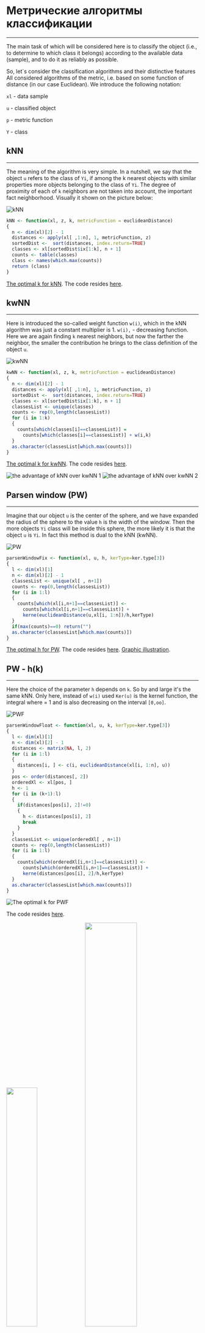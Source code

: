 # Метрические алгоритмы классификации
___
The main task of which will be considered here is to classify the object (i.e., to determine to which class it belongs) according to the available data (sample), and to do it as reliably as possible.

So, let`s consider the classification algorithms and their distinctive features
All considered algorithms of the metric, i.e. based on some function of distance (in our case Euclidean). We introduce the following notation:

 `xl` - data sample
 
 `u` - classified object
 
 `p` - metric function
 
 `Y` - class
 
## kNN
___
The meaning of the algorithm is very simple. In a nutshell, we say that the object `u` refers to the class of `Yi`, if among the k nearest objects with similar properties more objects belonging to the class of `Yi`. The degree of proximity of each of `k` neighbors are not taken into account, the important fact neighborhood. Visually it shown on the picture below:

![kNN](images/kNN.png)

```R
kNN <- function(xl, z, k, metricFunction = euclideanDistance)
{
  n <- dim(xl)[2] - 1
  distances <- apply(xl[ ,1:n], 1, metricFunction, z) 
  sortedDist <-  sort(distances, index.return=TRUE)
  classes <- xl[sortedDist$ix[1:k], n + 1]
  counts <- table(classes)
  class <- names(which.max(counts))
  return (class)
}
```

[The optimal k for kNN](images/kNN_kOpt.png).
The code resides [here](sourses/kNN.R).

## kwNN
___
Here is introduced the so-called weight function `w(i)`, which in the kNN algorithm was just a constant multiplier is 1. `w(i),` - decreasing function. Here we are again finding `k` nearest neighbors, but now the farther the neighbor, the smaller the contribution he brings to the class definition of the object `u`.

![kwNN](images/kwNN.png)

```R
kwNN <- function(xl, z, k, metricFunction = euclideanDistance)
{
  n <- dim(xl)[2] - 1
  distances <- apply(xl[ ,1:n], 1, metricFunction, z) 
  sortedDist <-  sort(distances, index.return=TRUE)
  classes <- xl[sortedDist$ix[1:k], n + 1]
  classesList <- unique(classes)
  counts <- rep(0,length(classesList))
  for (i in 1:k)
  {
    counts[which(classes[i]==classesList)] =
      counts[which(classes[i]==classesList)] + w(i,k)
  }
  as.character(classesList[which.max(counts)])
}
```

[The optimal k for kwNN](images/kwNN_kOpt.png).
The code resides [here](sourses/kwNN.R).

![the advantage of kNN over kwNN 1](images/kNN_k11.png) ![the advantage of kNN over kwNN 2](images/kwNN_k11.png)

## Parsen window (PW)
___
Imagine that our object `u` is the center of the sphere, and we have expanded the radius of the sphere to the value `h` is the width of the window. Then the more objects `Yi` class will be inside this sphere, the more likely it is that the object `u` is `Yi`. In fact this method is dual to the kNN (kwNN).

![PW](images/parsenWindowFix.png)

```R
parsenWindowFix <- function(xl, u, h, kerType=ker.type[3])
{
  l <- dim(xl)[1]
  n <- dim(xl)[2] - 1
  classesList <- unique(xl[ , n+1])
  counts <- rep(0,length(classesList))
  for (i in 1:l)
  {
    counts[which(xl[i,n+1]==classesList)] <-
      counts[which(xl[i,n+1]==classesList)] +
      kerne(euclideanDistance(u,xl[i, 1:n])/h,kerType)
  }
  if(max(counts)==0) return("")
  as.character(classesList[which.max(counts)])
}
```

[The optimal h for PW](images/parsenWindowFix_hOpt.png).
The code resides [here](sourses/parsenWindowFix.R).
[Graphic illustration](images/pasrenwindowexample.png).

## PW - h(k)
___
Here the choice of the parameter `h` depends on `k`. So by and large it's the same kNN. Only here, instead of `w(i)` used `Ker(u)` is the kernel function, the integral where = 1 and is also decreasing on the interval `[0,oo]`.

![PWF](images/parsenWindowFloat.png)

```R
parsenWindowFloat <- function(xl, u, k, kerType=ker.type[3])
{
  l <- dim(xl)[1]
  n <- dim(xl)[2] - 1
  distances <- matrix(NA, l, 2)
  for (i in 1:l)
  {
    distances[i, ] <- c(i, euclideanDistance(xl[i, 1:n], u))
  }
  pos <- order(distances[, 2])
  orderedXl <- xl[pos, ]
  h <- 1
  for (i in (k+1):l)
  {
    if(distances[pos[i], 2]!=0)
    {
      h <- distances[pos[i], 2]
      break
    }
  }
  classesList <- unique(orderedXl[ , n+1])
  counts <- rep(0,length(classesList))
  for (i in 1:l)
  {
    counts[which(orderedXl[i,n+1]==classesList)] <-
      counts[which(orderedXl[i,n+1]==classesList)] +
      kerne(distances[pos[i], 2]/h,kerType)
  }
  as.character(classesList[which.max(counts)])
}
```

![The optimal k for PWF](images/parsenWindowFloat_kOpt.png)

The code resides [here](sourses/parsenWindowFloat.R).

<img src="images/PWFix_gaussian.png" width=40%/> <img src="images/PWFix_triangle.png" width=52%/> 

## Potential functions (PF)
___
Here, too, everything is easy. We carry out an analogy with physical particles (they have a charge and a radius of action of this charge) and assume that each object sample `xl` has a potential (charge) and the distance of its action. Each `i`-th object contributes to the percentage of its class value, which is equal to `potential * ( the degree of actions/object distance u )`.

![PF](images/potential.png)

```R
potentialFunc <- function(xl, x, h, gammaV){
  distances <- c()
  wght_to_class <- c()
  for(i in 1:nrow(xl)){
    distances[i] <- euclideanDistance(xl[i , 1:length(xl) - 1] , x)
    wght_to_class[i] <- kerne(distances[i] / h[i], ker.type[7]) * gammaV[i]  
  }
  
  potentional_wght <- data.frame(p_class <- xl$Species, wght_to_class)
  wght_max <- c( sum_setosa <- sum(potentional_wght[potentional_wght$p_class == "setosa" , 2]),
                 sum_versicolor <- sum(potentional_wght[potentional_wght$p_class == "versicolor" , 2]),
                 sum_virginica <- sum(potentional_wght[potentional_wght$p_class == "virginica" , 2]) )
  if(sum(wght_max) == 0){
    
    res <- ""
  }else{
    res <- levels(xl$Species)[match(max(wght_max), wght_max)]
  }
  return(res)
}

getBestGamma <- function(xl, h, gammaV, eps){
  i <- 1
  while(loo_potential(xl, h, gammaV) > eps){
    cur_point <- c(xl[i, 1], xl[i, 2])
    el_class <- xl[i , 3]
    el_check <- potentialFunc(xl, cur_point, h, gammaV)  
    if(el_class != el_check){
      gammaV[i] <-  gammaV[i] + 1
    }
    i <- i + 1
    
  }
  return(gammaV) 
}
```

The code resides [here](sourses/potential.R).

It is useful to read the table below...

| Algorithm                    | The optimal parameter|  LOO   |
| ---------------------------- |:--------------------:|:-------:
| kNN                          | k = 6                |0.03(3) |
| kwNN                         | k = 4                |0.04    |
| PW (h=const)                 | h = 1                |0.04    |
| PW h(k)                      | h = 32               |0.03(3) |
| PF                           | h = 1; g = 1         |0.053(3)|
 

### Comparison of algorithms:
![Comparison of algorithms](images/comparison.png)

## Margin
___
Roughly speaking `Margin =` degree of closeness of the object `u` to his class `-` the degree of proximity to the nearest NOT of their class.
Calculate the padding of all the elements of the sample `xl`, place the objects in ascending order of margins, and build their schedule:

![margin](../general/images/margin.png)
The code resides [here](../general/sourses/Margin.R).

## STOLP
___
This method (optimization) allows to reduce the sample `xl`, throwing out her noise, uninformative features using a specific algorithm, for example, `kNN` function indents `Margin`. I think no need to explain why he is so good...

![STOLP](../general/images/STOLP.png)

```R
STOLP <- function(xl, delta, eps, metricFunction = euclideanDistance)
{
  n <- dim(xl)[2]-1 #кол-во признаков
  l <- dim(xl)[1] #кол-во объектов выборки
  classesList <- unique(xl[ ,n+1]) #список уникальных классов
  len <- length(classesList)
  vvz <- NULL #каждому классу ставится в соответствие номер
  for(i in 1:len) { vvz[classesList[i]] <- i }
  mar <- rep(NA,len) #список отступов для элементов выборки
  j <- 0
  for(i in 1:l) #отсеиваем выбросы
  {
    if(Margin(xl,i)>=delta)
    {
      j <- j+1
      xl[j, ] <- xl[i, ]
    }
  }
  l <- j
  for(i in 1:l)
  {
    tmp <- Margin(xl[1:l, ],i)
    tmp2 <- vvz[xl[i,n+1]] #номер класса i-го объекта выборки
    #перенумеровываем выборку так, что
    #первые len эл. выборки имеют макс. отступы для каждого класса
    if(is.na(mar[tmp2]) | mar[tmp2]<tmp) #если уже был рассмотрен хотя бы 1 объект
    {#класса с номером tmp2, то...
      #ищем объект с максимальным отступом для этого класса
        mar[tmp2] <- tmp #новый макс. отступ для tmp2 класса
        tmp <- xl[tmp2, ]
        xl[tmp2, ] <- xl[i, ]
        xl[i, ] <- tmp
    }
  }
  delta <- 0
  while(len!=l)
  {
    j <- 0
    mistakeObj <- NA
    for(i in (len+1):l)
    {
      if(kNN(xl[1:len, ],xl[i,1:n],6)!=xl[i,n+1])
      {
        j <- j+1
        mistakeObj[j] <- i
      }
    }
    if(j<eps) break
    mar <- rep(NA,length(classesList))
    index <- rep(NA,length(classesList))
    for(i in mistakeObj)
    {
      tmp3 <- xl[1:len, ]
      tmp3[len+1, ] <- xl[i, ]
      tmp <- Margin(tmp3[1:(len+1), ],len+1)
      tmp2 <- vvz[xl[i,n+1]]
      if(tmp<delta)
      {
        if(is.na(mar[tmp2]) | mar[tmp2]>tmp)
        {
          mar[tmp2] <- tmp
          index[tmp2] <- i
        }
      }
    }
    if(all(is.na(index))) { delta <- delta+1 }
    else { delta <- 0 }
    for(i in index)
    {
      if(!is.na(i))
      {
        len <- len+1
        tmp <- xl[len, ]
        xl[len, ] <- xl[i, ]
        xl[i, ] <- tmp
      }
    }
  }
  xl[1:len, ]
}
```

![diff](../general/images/diff_loo_kNN_STOLP.png)

The code resides [here](../general/sourses/STOLP.R).

[loo for kNN before STOLP](../general/images/loo_for_kNN_before_STOLP.png)
[loo for kNN after STOLP](../general/images/loo_for_kNN_after_STOLP.png)